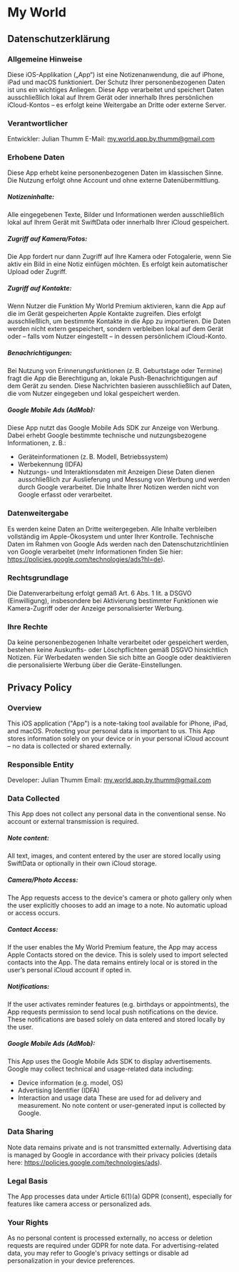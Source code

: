 # My World

## Datenschutzerklärung

### Allgemeine Hinweise
Diese iOS-Applikation („App“) ist eine Notizenanwendung, die auf iPhone, iPad und macOS funktioniert. Der Schutz Ihrer personenbezogenen Daten ist uns ein wichtiges Anliegen. Diese App verarbeitet und speichert Daten ausschließlich lokal auf Ihrem Gerät oder innerhalb Ihres persönlichen iCloud-Kontos – es erfolgt keine Weitergabe an Dritte oder externe Server.

### Verantwortlicher
Entwickler: Julian Thumm E-Mail: my.world.app.by.thumm@gmail.com

### Erhobene Daten
Diese App erhebt keine personenbezogenen Daten im klassischen Sinne. Die Nutzung erfolgt ohne Account und ohne externe Datenübermittlung.
##### Notizeninhalte: 
Alle eingegebenen Texte, Bilder und Informationen werden ausschließlich lokal auf Ihrem Gerät mit SwiftData oder innerhalb Ihrer iCloud gespeichert.
##### Zugriff auf Kamera/Fotos: 
Die App fordert nur dann Zugriff auf Ihre Kamera oder Fotogalerie, wenn Sie aktiv ein Bild in eine Notiz einfügen möchten. Es erfolgt kein automatischer Upload oder Zugriff.
##### Zugriff auf Kontakte:
Wenn Nutzer die Funktion My World Premium aktivieren, kann die App auf die im Gerät gespeicherten Apple Kontakte zugreifen. Dies erfolgt ausschließlich, um bestimmte Kontakte in die App zu importieren. Die Daten werden nicht extern gespeichert, sondern verbleiben lokal auf dem Gerät oder – falls vom Nutzer eingestellt – in dessen persönlichem iCloud-Konto.
##### Benachrichtigungen: 
Bei Nutzung von Erinnerungsfunktionen (z. B. Geburtstage oder Termine) fragt die App die Berechtigung an, lokale Push-Benachrichtigungen auf dem Gerät zu senden. Diese Nachrichten basieren ausschließlich auf Daten, die vom Nutzer eingegeben und lokal gespeichert werden.
##### Google Mobile Ads (AdMob): 
Diese App nutzt das Google Mobile Ads SDK zur Anzeige von Werbung. Dabei erhebt Google bestimmte technische und nutzungsbezogene Informationen, z. B.:
- Geräteinformationen (z. B. Modell, Betriebssystem)
- Werbekennung (IDFA)
- Nutzungs- und Interaktionsdaten mit Anzeigen Diese Daten dienen ausschließlich zur Auslieferung und Messung von Werbung und werden durch Google verarbeitet. Die Inhalte Ihrer Notizen werden nicht von Google    erfasst oder verarbeitet.

### Datenweitergabe
Es werden keine Daten an Dritte weitergegeben. Alle Inhalte verbleiben vollständig im Apple-Ökosystem und unter Ihrer Kontrolle. Technische Daten im Rahmen von Google Ads werden nach den Datenschutzrichtlinien von Google verarbeitet (mehr Informationen finden Sie hier: https://policies.google.com/technologies/ads?hl=de).

### Rechtsgrundlage
Die Datenverarbeitung erfolgt gemäß Art. 6 Abs. 1 lit. a DSGVO (Einwilligung), insbesondere bei Aktivierung bestimmter Funktionen wie Kamera-Zugriff oder der Anzeige personalisierter Werbung.

### Ihre Rechte
Da keine personenbezogenen Inhalte verarbeitet oder gespeichert werden, bestehen keine Auskunfts- oder Löschpflichten gemäß DSGVO hinsichtlich Notizen. Für Werbedaten wenden Sie sich bitte an Google oder deaktivieren die personalisierte Werbung über die Geräte-Einstellungen.

## Privacy Policy

### Overview
This iOS application ("App") is a note-taking tool available for iPhone, iPad, and macOS. Protecting your personal data is important to us. This App stores information solely on your device or in your personal iCloud account – no data is collected or shared externally.

### Responsible Entity
Developer: Julian Thumm Email: my.world.app.by.thumm@gmail.com

### Data Collected
This App does not collect any personal data in the conventional sense. No account or external transmission is required.
##### Note content: 
All text, images, and content entered by the user are stored locally using SwiftData or optionally in their own iCloud storage.
##### Camera/Photo Access: 
The App requests access to the device's camera or photo gallery only when the user explicitly chooses to add an image to a note. No automatic upload or access occurs.
##### Contact Access:
If the user enables the My World Premium feature, the App may access Apple Contacts stored on the device. This is solely used to import selected contacts into the App. The data remains entirely local or is stored in the user’s personal iCloud account if opted in.
##### Notifications: 
If the user activates reminder features (e.g. birthdays or appointments), the App requests permission to send local push notifications on the device. These notifications are based solely on data entered and stored locally by the user.
##### Google Mobile Ads (AdMob): 
This App uses the Google Mobile Ads SDK to display advertisements. Google may collect technical and usage-related data including:
- Device information (e.g. model, OS)
- Advertising Identifier (IDFA)
- Interaction and usage data These are used for ad delivery and measurement. No note content or user-generated input is collected by Google.

### Data Sharing
Note data remains private and is not transmitted externally. Advertising data is managed by Google in accordance with their privacy policies (details here: https://policies.google.com/technologies/ads).

### Legal Basis
The App processes data under Article 6(1)(a) GDPR (consent), especially for features like camera access or personalized ads.

### Your Rights
As no personal content is processed externally, no access or deletion requests are required under GDPR for note data. For advertising-related data, you may refer to Google's privacy settings or disable ad personalization in your device preferences.

